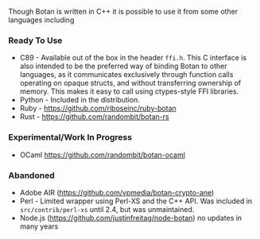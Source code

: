 Though Botan is written in C++ it is possible to use it from some other languages including

### Ready To Use

* C89 - Available out of the box in the header `ffi.h`. This C interface is also intended to be the preferred way of binding Botan to other languages, as it communicates exclusively through function calls operating on opaque structs, and without transferring ownership of memory. This makes it easy to call using ctypes-style FFI libraries.
* Python - Included in the distribution.
* Ruby - https://github.com/riboseinc/ruby-botan
* Rust - https://github.com/randombit/botan-rs

### Experimental/Work In Progress
* OCaml https://github.com/randombit/botan-ocaml

### Abandoned
* Adobe AIR (https://github.com/vpmedia/botan-crypto-ane)
* Perl - Limited wrapper using Perl-XS and the C++ API. Was included in `src/contrib/perl-xs` until 2.4, but was unmaintained.
* Node.js (https://github.com/justinfreitag/node-botan) no updates in many years
